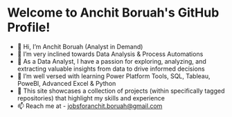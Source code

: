 # Welcome to Anchit Boruah's GitHub Profile!
- 👋 Hi, I’m Anchit Boruah (Analyst in Demand)
- 👀 I’m very inclined towards Data Analysis & Process Automations
- 👀 As a Data Analyst, I have a passion for exploring, analyzing, and extracting valuable insights from data to drive informed decisions
- 🌱 I’m well versed with learning Power Platform Tools, SQL, Tableau, PoweBI, Advanced Excel & Python
- 🌱 This site showcases a collection of projects (within specifically tagged repositories) that highlight my skills and experience
- 📫 Reach me at - jobsforanchit.boruah@gmail.com

<!---
anchit98/anchit98 is a ✨ special ✨ repository because its `README.md` (this file) appears on your GitHub profile.
You can click the Preview link to take a look at your changes.
--->
